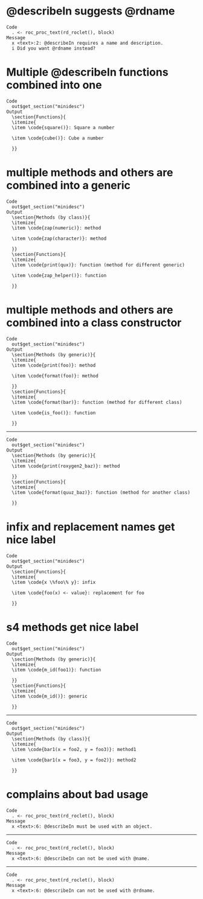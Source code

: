 # @describeIn suggests @rdname

    Code
      . <- roc_proc_text(rd_roclet(), block)
    Message
      x <text>:2: @describeIn requires a name and description.
      i Did you want @rdname instead?

# Multiple @describeIn functions combined into one

    Code
      out$get_section("minidesc")
    Output
      \section{Functions}{
      \itemize{
      \item \code{square()}: Square a number
      
      \item \code{cube()}: Cube a number
      
      }} 

# multiple methods and others are combined into a generic

    Code
      out$get_section("minidesc")
    Output
      \section{Methods (by class)}{
      \itemize{
      \item \code{zap(numeric)}: method
      
      \item \code{zap(character)}: method
      
      }}
      \section{Functions}{
      \itemize{
      \item \code{print(qux)}: function (method for different generic)
      
      \item \code{zap_helper()}: function
      
      }} 

# multiple methods and others are combined into a class constructor

    Code
      out$get_section("minidesc")
    Output
      \section{Methods (by generic)}{
      \itemize{
      \item \code{print(foo)}: method
      
      \item \code{format(foo)}: method
      
      }}
      \section{Functions}{
      \itemize{
      \item \code{format(bar)}: function (method for different class)
      
      \item \code{is_foo()}: function
      
      }} 

---

    Code
      out$get_section("minidesc")
    Output
      \section{Methods (by generic)}{
      \itemize{
      \item \code{print(roxygen2_baz)}: method
      
      }}
      \section{Functions}{
      \itemize{
      \item \code{format(quuz_baz)}: function (method for another class)
      
      }} 

# infix and replacement names get nice label

    Code
      out$get_section("minidesc")
    Output
      \section{Functions}{
      \itemize{
      \item \code{x \%foo\% y}: infix
      
      \item \code{foo(x) <- value}: replacement for foo
      
      }} 

# s4 methods get nice label

    Code
      out$get_section("minidesc")
    Output
      \section{Methods (by generic)}{
      \itemize{
      \item \code{m_id(foo1)}: function
      
      }}
      \section{Functions}{
      \itemize{
      \item \code{m_id()}: generic
      
      }} 

---

    Code
      out$get_section("minidesc")
    Output
      \section{Methods (by class)}{
      \itemize{
      \item \code{bar1(x = foo2, y = foo3)}: method1
      
      \item \code{bar1(x = foo3, y = foo2)}: method2
      
      }} 

# complains about bad usage

    Code
      . <- roc_proc_text(rd_roclet(), block)
    Message
      x <text>:6: @describeIn must be used with an object.

---

    Code
      . <- roc_proc_text(rd_roclet(), block)
    Message
      x <text>:6: @describeIn can not be used with @name.

---

    Code
      . <- roc_proc_text(rd_roclet(), block)
    Message
      x <text>:6: @describeIn can not be used with @rdname.

